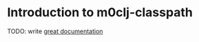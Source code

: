 # Introduction to m0clj-classpath

TODO: write [great documentation](http://jacobian.org/writing/great-documentation/what-to-write/)
